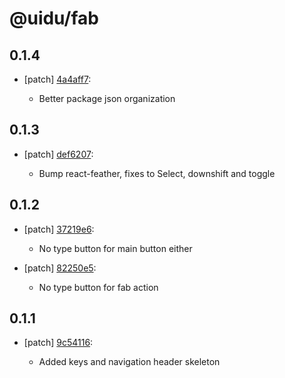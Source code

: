 # @uidu/fab

## 0.1.4
- [patch] [4a4aff7](https://github.org/uidu-org/guidu/commits/4a4aff7):

  - Better package json organization

## 0.1.3
- [patch] [def6207](https://github.org/uidu-org/guidu/commits/def6207):

  - Bump react-feather, fixes to Select, downshift and toggle

## 0.1.2
- [patch] [37219e6](https://github.org/uidu-org/guidu/commits/37219e6):

  - No type button for main button either
- [patch] [82250e5](https://github.org/uidu-org/guidu/commits/82250e5):

  - No type button for fab action

## 0.1.1
- [patch] [9c54116](https://github.org/uidu-org/guidu/commits/9c54116):

  - Added keys and navigation header skeleton
